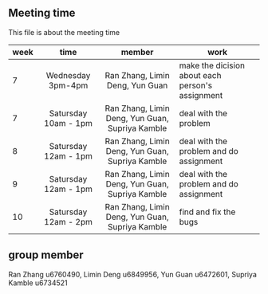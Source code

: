 ## Meeting time

This file is about the meeting time

| week | time | member | work |
|---|:---:|:---:|---|
| 7 | Wednesday 3pm-4pm | Ran Zhang, Limin Deng, Yun Guan| make the dicision about each person's assignment|
| 7 | Satursday 10am - 1pm | Ran Zhang, Limin Deng, Yun Guan, Supriya Kamble| deal with the problem|
| 8 | Satursday 12am - 1pm | Ran Zhang, Limin Deng, Yun Guan, Supriya Kamble| deal with the problem and do assignment|
| 9 | Satursday 12am - 1pm | Ran Zhang, Limin Deng, Yun Guan, Supriya Kamble| deal with the problem and do assignment|
|10 | Satursday 12am - 2pm | Ran Zhang, Limin Deng, Yun Guan, Supriya Kamble| find and fix the bugs|

## group member

Ran Zhang u6760490, 
Limin Deng u6849956, 
Yun Guan u6472601, 
Supriya Kamble u6734521